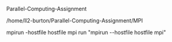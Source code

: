 Parallel-Computing-Assignment




/home/ll2-burton/Parallel-Computing-Assignment/MPI





mpirun -hostfile hostfile mpi
run "mpirun --hostfile hostfile mpi"